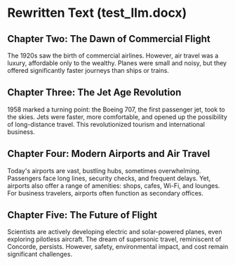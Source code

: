 # Rewritten Text (test_llm.docx)

## Chapter Two: The Dawn of Commercial Flight

The 1920s saw the birth of commercial airlines.  However, air travel was a luxury, affordable only to the wealthy.  Planes were small and noisy, but they offered significantly faster journeys than ships or trains.


## Chapter Three: The Jet Age Revolution

1958 marked a turning point: the Boeing 707, the first passenger jet, took to the skies.  Jets were faster, more comfortable, and opened up the possibility of long-distance travel. This revolutionized tourism and international business.


## Chapter Four: Modern Airports and Air Travel

Today's airports are vast, bustling hubs, sometimes overwhelming.  Passengers face long lines, security checks, and frequent delays.  Yet, airports also offer a range of amenities: shops, cafes, Wi-Fi, and lounges. For business travelers, airports often function as secondary offices.


## Chapter Five: The Future of Flight

Scientists are actively developing electric and solar-powered planes, even exploring pilotless aircraft.  The dream of supersonic travel, reminiscent of Concorde, persists.  However, safety, environmental impact, and cost remain significant challenges.
